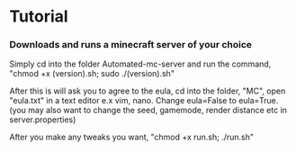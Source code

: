 # Tutorial 
<h3>Downloads and runs a minecraft server of your choice</h3>

Simply cd into the folder Automated-mc-server and run the command, "chmod +x (version).sh; sudo ./(version).sh"

After this is will ask you to agree to the eula, cd into the folder, "MC", open "eula.txt" in a text editor e.x vim, nano.
Change eula=False to eula=True.
(you may also want to change the seed, gamemode, render distance etc in server.properties)

After you make any tweaks you want, "chmod +x run.sh; ./run.sh"

